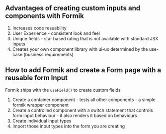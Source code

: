 ## Advantages of creating custom inputs and components with Formik

1. Increases code resuability
2. User Experience - consistent look and feel
3. Unique fields - star based rating that is not available with standard JSX inputs
4. Creates your own component library with ui-ux determined by the use-case (business requirements)

## How to add Formik and create a Form page with a reusable form Input

Formik ships with the `useField()` to create custom fields

1. Create a container component - tests all other components - a simple formik wrapper component
2. Create a controlled component with a switch statement that controls form input behaviour - it also renders it based on behaviours
3. Create individual input types
4. Import those input types into the form you are creating
